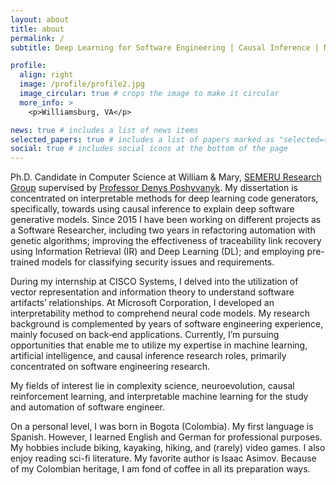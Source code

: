 ```yaml
---
layout: about
title: about
permalink: /
subtitle: Deep Learning for Software Engineering | Causal Inference | NLP | Explainability

profile:
  align: right
  image: /profile/profile2.jpg
  image_circular: true # crops the image to make it circular
  more_info: >
    <p>Williamsburg, VA</p>

news: true # includes a list of news items
selected_papers: true # includes a list of papers marked as "selected={true}"
social: true # includes social icons at the bottom of the page
---
```


Ph.D. Candidate in Computer Science at William & Mary, [SEMERU Research Group](https://www.cs.wm.edu/semeru/people.html) supervised by [Professor Denys Poshyvanyk](https://www.cs.wm.edu/~denys/). My dissertation is concentrated on interpretable methods for deep learning code generators, specifically, towards using causal inference to explain deep software generative models. Since 2015 I have been working on different projects as a Software Researcher, including two years in refactoring automation with genetic algorithms; improving the effectiveness of traceability link recovery using Information Retrieval (IR) and Deep Learning (DL); and employing pre-trained models for classifying security issues and requirements. 

During my internship at CISCO Systems, I delved into the utilization of vector representation and information theory to understand software artifacts’ relationships. At Microsoft Corporation, I developed an interpretability method to comprehend neural code models. My research background is complemented by years of software engineering experience, mainly focused on back‑end applications. Currently, I’m pursuing opportunities that enable me to utilize my expertise in machine learning, artificial intelligence, and causal inference research roles, primarily concentrated on software engineering research.

My fields of interest lie in complexity science, neuroevolution, causal reinforcement learning, and interpretable machine learning for the study and automation of software engineer. 

On a personal level, I was born in Bogota (Colombia). My first language is Spanish. However, I learned English and German for professional purposes. My hobbies include biking, kayaking, hiking, and (rarely) video games. I also enjoy reading sci-fi literature. My favorite author is Isaac Asimov. Because of my Colombian heritage, I am fond of coffee in all its preparation ways.  
